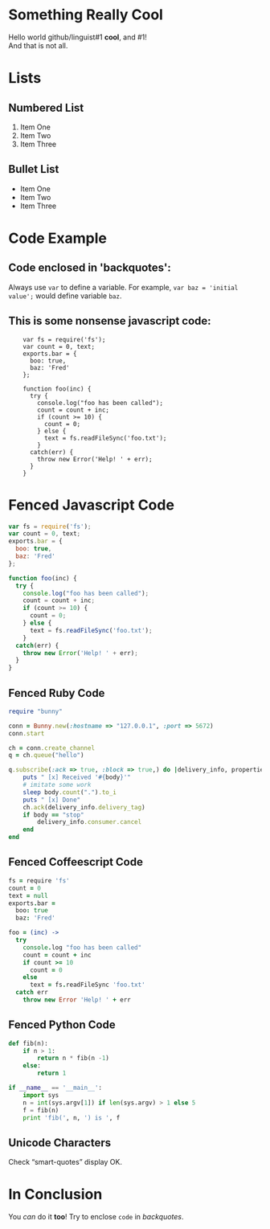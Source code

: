 Something Really Cool
=========

Hello world github/linguist#1 **cool**, and #1!   
And that is not all.

# Lists

## Numbered List

1. Item One
1. Item Two
1. Item Three

## Bullet List

* Item One
* Item Two
* Item Three

# Code Example

## Code enclosed in 'backquotes':

Always use `var` to define a variable. For example, `var baz = 'initial value';` would define
variable `baz`.

## This is some nonsense javascript code:

        var fs = require('fs');
        var count = 0, text;
        exports.bar = {
          boo: true,
          baz: 'Fred'
        };

        function foo(inc) {
          try {
            console.log("foo has been called");
            count = count + inc;
            if (count >= 10) {
              count = 0;
            } else {
              text = fs.readFileSync('foo.txt');
            }
          catch(err) {
            throw new Error('Help! ' + err);
          }
        }

# Fenced Javascript Code

```js    
var fs = require('fs');
var count = 0, text;
exports.bar = {
  boo: true,
  baz: 'Fred'
};

function foo(inc) {
  try {
    console.log("foo has been called");
    count = count + inc;
    if (count >= 10) {
      count = 0;
    } else {
      text = fs.readFileSync('foo.txt');
    }
  catch(err) {
    throw new Error('Help! ' + err);
  }
}
```

## Fenced Ruby Code

```ruby
require "bunny"

conn = Bunny.new(:hostname => "127.0.0.1", :port => 5672)
conn.start

ch = conn.create_channel
q = ch.queue("hello")

q.subscribe(:ack => true, :block => true,) do |delivery_info, properties, body|
    puts " [x] Received '#{body}'"
    # imitate some work
    sleep body.count(".").to_i
    puts " [x] Done"
    ch.ack(delivery_info.delivery_tag)
    if body == "stop"
        delivery_info.consumer.cancel
    end
end
```

## Fenced Coffeescript Code

```coffee
fs = require 'fs'
count = 0
text = null
exports.bar =
  boo: true
  baz: 'Fred'

foo = (inc) ->
  try
    console.log "foo has been called"
    count = count + inc
    if count >= 10
      count = 0
    else
      text = fs.readFileSync 'foo.txt'
  catch err
    throw new Error 'Help! ' + err
```

## Fenced Python Code

```py
def fib(n):
    if n > 1:
        return n * fib(n -1)
    else:
        return 1

if __name__ == '__main__':
    import sys
    n = int(sys.argv[1]) if len(sys.argv) > 1 else 5
    f = fib(n)
    print 'fib(', n, ') is ', f
```

## Unicode Characters

Check “smart-quotes” display OK.

# In Conclusion

You _can_ do it __too__!
Try to enclose `code` in *backquotes*.


